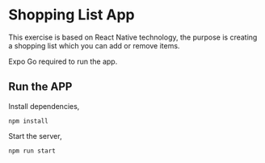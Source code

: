 # Shopping List App 

This exercise is based on React Native technology, the purpose is creating a shopping list which you can add or remove items.

Expo Go required to run the app. 


## Run the APP

Install dependencies,

```npm install```


Start the server,

```npm run start```
